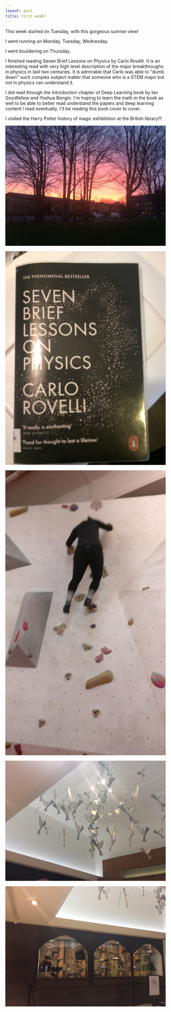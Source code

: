 ```yaml
---
layout: post
title: First week!
---
```

This week started on Tuesday, with this gorgeous sunrise view!

I went running on Monday, Tuesday, Wednesday.

I went bouldering on Thursday.

I finished reading Seven Brief Lessons on Physics by Carlo Rovelli. It is an interesting read with very high level description of the major breakthroughs  in physics in last two centuries. It is admirable that Carlo was able to "dumb down" such complex subject matter that someone who is a STEM major but not in physics can understand it.

I did read through the Introduction chapter of Deep Learning book by Ian Goodfellow and Yoshua Bengio. I'm hoping to learn the math in the book as well to be able to better read understand the papers and deep learning content I read eventually. I'll be reading this book cover to cover.

I visited the Harry Potter history of magic exhibhition at the British library!!!

![sunrise](/images/sunrise.jpg)

![book](/images/book.jpg)

![bouldering](/images/bouldering.jpg)

![british library](/images/hp1.jpg)

![harry potter exhibhition](/images/hp2.jpg)
